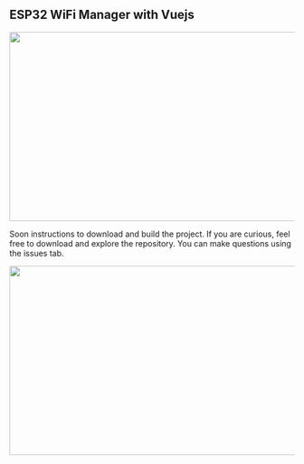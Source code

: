 ## ESP32 WiFi Manager with Vuejs

<img src="https://raw.githubusercontent.com/giobauermeister/esp32-wifi-manager-vuejs/master/repo-image1.png" width="556" height="334" href="">

Soon instructions to download and build the project. If you are curious, feel free to download and explore the repository.
You can make questions using the issues tab.

<img src="https://raw.githubusercontent.com/giobauermeister/esp32-wifi-manager-vuejs/master/repo-image2.png" width="556" height="334" href="">